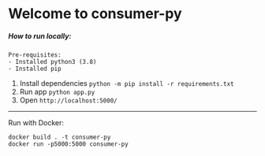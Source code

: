 # Welcome to consumer-py

##### How to run locally:
```
Pre-requisites:
- Installed python3 (3.8)
- Installed pip
```

1. Install dependencies `python -m pip install -r requirements.txt`
2. Run app `python app.py`
3. Open `http://localhost:5000/`

---


Run with Docker:
```
docker build . -t consumer-py
docker run -p5000:5000 consumer-py
```
